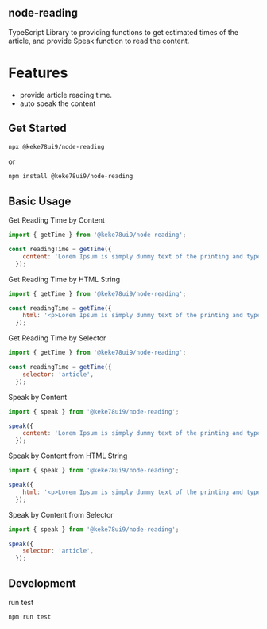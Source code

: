 ## node-reading

TypeScript Library to providing functions to get estimated times of the article, and provide Speak function to read the content.

# Features
- provide article reading time.
- auto speak the content

## Get Started
```sh
npx @keke78ui9/node-reading
```
or
```sh
npm install @keke78ui9/node-reading
```

## Basic Usage

Get Reading Time by Content
```js
import { getTime } from '@keke78ui9/node-reading';

const readingTime = getTime({
    content: 'Lorem Ipsum is simply dummy text of the printing and typesetting industry.',
  });
```

Get Reading Time by HTML String
```js
import { getTime } from '@keke78ui9/node-reading';

const readingTime = getTime({
    html: '<p>Lorem Ipsum is simply dummy text of the printing and typesetting industry.</p>',
  });
```

Get Reading Time by Selector
```js
import { getTime } from '@keke78ui9/node-reading';

const readingTime = getTime({
    selector: 'article',
  });
```

Speak by Content
```js
import { speak } from '@keke78ui9/node-reading';

speak({
    content: 'Lorem Ipsum is simply dummy text of the printing and typesetting industry.',
  });
```

Speak by Content from HTML String
```js
import { speak } from '@keke78ui9/node-reading';

speak({
    html: '<p>Lorem Ipsum is simply dummy text of the printing and typesetting industry.</p>',
  });
```

Speak by Content from Selector
```js
import { speak } from '@keke78ui9/node-reading';

speak({
    selector: 'article',
  });
```

## Development

run test
```
npm run test
```



